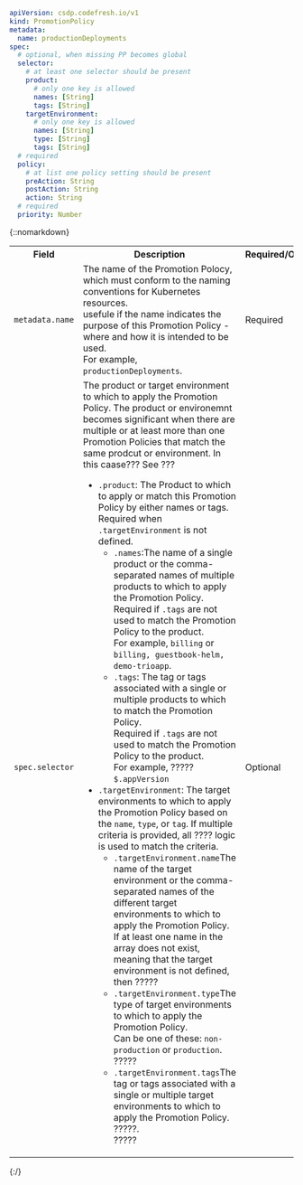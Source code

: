 



```yaml
apiVersion: csdp.codefresh.io/v1
kind: PromotionPolicy
metadata:
  name: productionDeployments
spec:
  # optional, when missing PP becomes global
  selector:
    # at least one selector should be present
    product:
      # only one key is allowed
      names: [String]
      tags: [String]
    targetEnvironment:
      # only one key is allowed
      names: [String]
      type: [String]
      tags: [String]
  # required
  policy:
    # at list one policy setting should be present
    preAction: String
    postAction: String
    action: String
  # required
  priority: Number
```




{::nomarkdown}
<table class="table table-bordered table-hover">
  <tr>
    <th>Field</th>
    <th>Description</th>
    <th>Required/Optional</th>
  </tr>
  <tr>
    <td><code class="highlighter-rouge">metadata.name</code></td>
    <td>The name of the Promotion Polocy, which must conform to the naming conventions for Kubernetes resources.<br>usefule if the name indicates the purpose of this Promotion Policy - where and how it is intended to be used.<br>For example, <code class="highlighter-rouge">productionDeployments</code>.</td>
    <td>Required</td>
  </tr>
  <tr>
    <td><code class="highlighter-rouge">spec.selector</code></td>
    <td>The product or target environment to which to apply the Promotion Policy. The product or environemnt becomes significant when there are multiple or at least more than one Promotion Policies that match the same prodcut or environment. In this caase???
    See ???
      <ul>
        <li>
          <code class="highlighter-rouge">.product</code>: The Product to which to apply or match this Promotion Policy by either names or tags.<br>Required when <code class="highlighter-rouge">.targetEnvironment</code> is not defined.
          <ul>
            <li>
              <code class="highlighter-rouge">.names</code>:The name of a single product or the comma-separated names of multiple products to which to apply the Promotion Policy. 
              <br>Required if <code class="highlighter-rouge">.tags</code> are not used to match the Promotion Policy to the product. 
              <br>For example, <code class="highlighter-rouge">billing</code> or <code class="highlighter-rouge">billing, guestbook-helm, demo-trioapp</code>.
            </li>
            <li>
              <code class="highlighter-rouge">.tags</code>: The tag or tags associated with a single or multiple products to which to match the  Promotion Policy. 
              <br>Required if <code class="highlighter-rouge">.tags</code> are not used to match the Promotion Policy to the product.
              <br>For example, ?????<code class="highlighter-rouge">$.appVersion</code> 
            </li>
          </ul>
        </li>
        <li>
          <code class="highlighter-rouge">.targetEnvironment</code>: The target environments to which to apply the Promotion Policy based on the <code class="highlighter-rouge">name</code>, <code class="highlighter-rouge">type</code>, or <code class="highlighter-rouge">tag</code>. If multiple criteria is provided, all ???? logic is used to match the criteria.
          <ul>
            <li>
              <code class="highlighter-rouge">.targetEnvironment.name</code>The name of the target environment or the comma-separated names of the different target environments to which to apply the Promotion Policy.<br>If at least one name in the array does not exist, meaning that the target environment is not defined, then ?????
            </li>
            <li>
              <code class="highlighter-rouge">.targetEnvironment.type</code>The type of target environments to which to apply the Promotion Policy.<br>Can be one of these: <code class="highlighter-rouge">non-production</code> or <code class="highlighter-rouge">production</code>.
              <br>?????
            </li>
            <li>
              <code class="highlighter-rouge">.targetEnvironment.tags</code>The tag or tags associated with a single or multiple target environments to which to apply the Promotion Policy.<br>?????.
              <br>?????
            </li>
          </ul>
      </ul>
    </td>
    <td>Optional</td>
  </tr>
</table>
{:/}